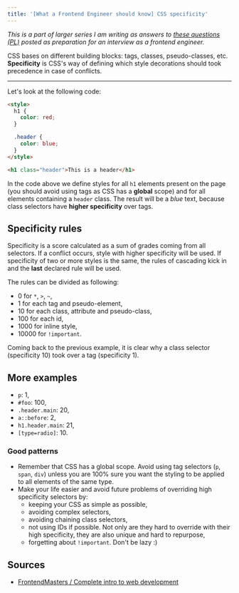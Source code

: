 ```yaml
---
title: '[What a Frontend Engineer should know] CSS specificity'
---
```


_This is a part of larger series I am writing as answers to [these questions (PL)](https://solutionchaser.com/rekrutacja-na-front-end-developera-porady-pytania/) posted as preparation for an interview as a frontend engineer._

CSS bases on different building blocks: tags, classes, pseudo-classes, etc. **Specificity** is CSS's way of defining which style decorations should took precedence in case of conflicts.

---

Let's look at the following code:

```html
<style>
  h1 {
    color: red;
  }

  .header {
    color: blue;
  }
</style>

<h1 class="header">This is a header</h1>
```

In the code above we define styles for all `h1` elements present on the page (you should avoid using tags as CSS has a **global** scope) and for all elements containing a `header` class. The result will be a _blue_ text, because class selectors have **higher specificity** over tags.

## Specificity rules

Specificity is a score calculated as a sum of grades coming from all selectors. If a conflict occurs, style with higher specificity will be used. If specificity of two or more styles is the same, the rules of cascading kick in and the **last** declared rule will be used.

The rules can be divided as following:

- 0 for `*`, `>`, `~`,
- 1 for each tag and pseudo-element,
- 10 for each class, attribute and pseudo-class,
- 100 for each id,
- 1000 for inline style,
- 10000 for `!important`.

Coming back to the previous example, it is clear why a class selector (specificity 10) took over a tag (specificity 1).

## More examples

- `p`: 1,
- `#foo`: 100,
- `.header.main`: 20,
- `a::before`: 2,
- `h1.header.main`: 21,
- `[type=radio]`: 10.

### Good patterns

- Remember that CSS has a global scope. Avoid using tag selectors (`p`, `span`, `div`) unless you are 100% sure you want the styling to be applied to all elements of the same type.
- Make your life easier and avoid future problems of overriding high specificity selectors by:
  - keeping your CSS as simple as possible,
  - avoiding complex selectors,
  - avoiding chaining class selectors,
  - not using IDs if possible. Not only are they hard to override with their high specificity, they are also unique and hard to repurpose,
  - forgetting about `!important`. Don't be lazy :)

## Sources

- [FrontendMasters / Complete intro to web development](https://frontendmasters.com/courses/web-development-v2/)
